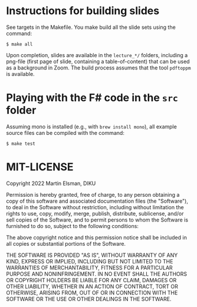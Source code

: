 # Instructions for building slides

See targets in the Makefile. You make build all the slide sets using
the command:

```
$ make all
```

Upon completion, slides are available in the `lecture_*/` folders,
including a png-file (first page of slide, containing a
table-of-content) that can be used as a background in Zoom. The build
process assumes that the tool `pdftoppm` is available.

# Playing with the F# code in the `src` folder

Assuming mono is installed (e.g., with `brew install mono`), all
example source files can be compiled with the command:

```
$ make test
```

# MIT-LICENSE

Copyright 2022 Martin Elsman, DIKU

Permission is hereby granted, free of charge, to any person obtaining
a copy of this software and associated documentation files (the
"Software"), to deal in the Software without restriction, including
without limitation the rights to use, copy, modify, merge, publish,
distribute, sublicense, and/or sell copies of the Software, and to
permit persons to whom the Software is furnished to do so, subject to
the following conditions:

The above copyright notice and this permission notice shall be
included in all copies or substantial portions of the Software.

THE SOFTWARE IS PROVIDED "AS IS", WITHOUT WARRANTY OF ANY KIND,
EXPRESS OR IMPLIED, INCLUDING BUT NOT LIMITED TO THE WARRANTIES OF
MERCHANTABILITY, FITNESS FOR A PARTICULAR PURPOSE AND
NONINFRINGEMENT. IN NO EVENT SHALL THE AUTHORS OR COPYRIGHT HOLDERS BE
LIABLE FOR ANY CLAIM, DAMAGES OR OTHER LIABILITY, WHETHER IN AN ACTION
OF CONTRACT, TORT OR OTHERWISE, ARISING FROM, OUT OF OR IN CONNECTION
WITH THE SOFTWARE OR THE USE OR OTHER DEALINGS IN THE SOFTWARE.
